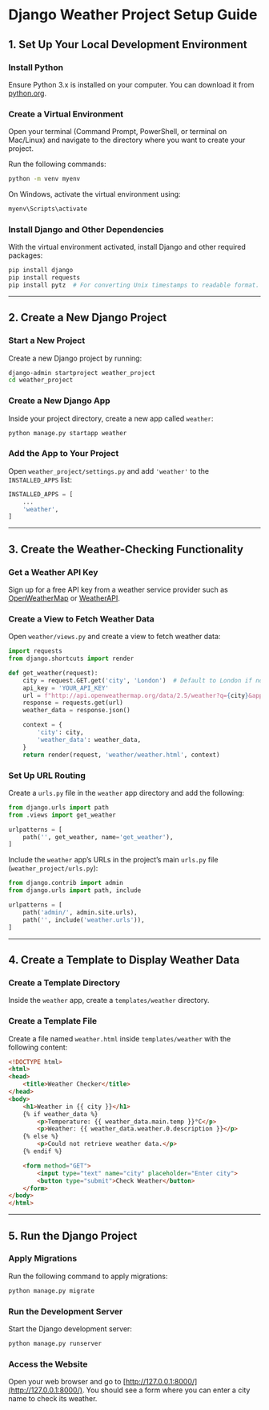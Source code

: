 


# Django Weather Project Setup Guide

## 1. Set Up Your Local Development Environment

### Install Python

Ensure Python 3.x is installed on your computer. You can download it from [python.org](https://www.python.org/).

### Create a Virtual Environment

Open your terminal (Command Prompt, PowerShell, or terminal on Mac/Linux) and navigate to the directory where you want to create your project.

Run the following commands:

```bash
python -m venv myenv
```

On Windows, activate the virtual environment using:

```bash
myenv\Scripts\activate
```

### Install Django and Other Dependencies

With the virtual environment activated, install Django and other required packages:

```bash
pip install django
pip install requests
pip install pytz  # For converting Unix timestamps to readable format.
```

---

## 2. Create a New Django Project

### Start a New Project

Create a new Django project by running:

```bash
django-admin startproject weather_project
cd weather_project
```

### Create a New Django App

Inside your project directory, create a new app called `weather`:

```bash
python manage.py startapp weather
```

### Add the App to Your Project

Open `weather_project/settings.py` and add `'weather'` to the `INSTALLED_APPS` list:

```python
INSTALLED_APPS = [
    ...
    'weather',
]
```

---

## 3. Create the Weather-Checking Functionality

### Get a Weather API Key

Sign up for a free API key from a weather service provider such as [OpenWeatherMap](https://openweathermap.org/api) or [WeatherAPI](https://www.weatherapi.com/).

### Create a View to Fetch Weather Data

Open `weather/views.py` and create a view to fetch weather data:

```python
import requests
from django.shortcuts import render

def get_weather(request):
    city = request.GET.get('city', 'London')  # Default to London if no city is provided
    api_key = 'YOUR_API_KEY'
    url = f"http://api.openweathermap.org/data/2.5/weather?q={city}&appid={api_key}&units=metric"
    response = requests.get(url)
    weather_data = response.json()

    context = {
        'city': city,
        'weather_data': weather_data,
    }
    return render(request, 'weather/weather.html', context)
```

### Set Up URL Routing

Create a `urls.py` file in the `weather` app directory and add the following:

```python
from django.urls import path
from .views import get_weather

urlpatterns = [
    path('', get_weather, name='get_weather'),
]
```

Include the `weather` app’s URLs in the project’s main `urls.py` file (`weather_project/urls.py`):

```python
from django.contrib import admin
from django.urls import path, include

urlpatterns = [
    path('admin/', admin.site.urls),
    path('', include('weather.urls')),
]
```

---

## 4. Create a Template to Display Weather Data

### Create a Template Directory

Inside the `weather` app, create a `templates/weather` directory.

### Create a Template File

Create a file named `weather.html` inside `templates/weather` with the following content:

```html
<!DOCTYPE html>
<html>
<head>
    <title>Weather Checker</title>
</head>
<body>
    <h1>Weather in {{ city }}</h1>
    {% if weather_data %}
        <p>Temperature: {{ weather_data.main.temp }}°C</p>
        <p>Weather: {{ weather_data.weather.0.description }}</p>
    {% else %}
        <p>Could not retrieve weather data.</p>
    {% endif %}

    <form method="GET">
        <input type="text" name="city" placeholder="Enter city">
        <button type="submit">Check Weather</button>
    </form>
</body>
</html>
```

---

## 5. Run the Django Project

### Apply Migrations

Run the following command to apply migrations:

```bash
python manage.py migrate
```

### Run the Development Server

Start the Django development server:

```bash
python manage.py runserver
```

### Access the Website

Open your web browser and go to [http://127.0.0.1:8000/](http://127.0.0.1:8000/). You should see a form where you can enter a city name to check its weather.
```

